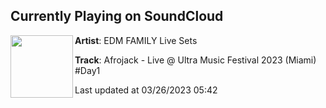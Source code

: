 ## Currently Playing on SoundCloud

[<img align="left" width="100" src="https://i1.sndcdn.com/artworks-9ENsos3ojy8BLoOP-90V5Rg-t500x500.jpg">](https://soundcloud.com/edm-family-ultra-2018/afrojack-live-ultra-music-festival-2023-miami-day1?in=edm-family-ultra-2018/sets/ultra-music-festival-2023)

**Artist**: EDM FAMILY Live Sets 

**Track**: Afrojack - Live @ Ultra Music Festival 2023 (Miami) #Day1

Last updated at 03/26/2023 05:42
